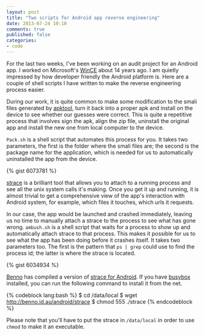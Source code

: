 ```yaml
---
layout: post
title: "Two scripts for Android app reverse engineering"
date: 2013-07-24 10:10
comments: true
published: false
categories: 
- code
---
```


For the last two weeks, I've been working on an audit project for an Android app. 
I worked on Microsoft's [WinCE](https://en.wikipedia.org/wiki/Windows_CE) about 14 years ago. 
I am quietly impressed by how developer friendly the Android platform is. Here are a couple of
shell scripts I have written to make the reverse engineering process easier. 

During our work, it is quite common to make some modification to the smali files 
generated by [apktool](https://code.google.com/p/android-apktool/), turn it back 
into a proper apk and install on the device to see whether our guesses were correct. 
This is quite a repetitive process that involves sign the apk, align the zip file, 
uninstall the original app and install the new one from local computer to the device. 

`Pack.sh` is a shell script that automates this process for you. It takes two parameters, 
the first is the folder where the smali files are; the second is the package name 
for the application, which is needed for us to automatically uninstalled the app from 
the device. 

{% gist 6073781 %}

[strace](http://en.wikipedia.org/wiki/Strace) is a brilliant tool that allows you to 
attach to a running process and see all the unix system calls it's making. 
Once you get it up and running, it is almost trivial to get a comprehensive view 
of the app's interaction with Android system, for example, 
which files it touches, which urls it requests. 

In our case, the app would be launched and crashed immediately, leaving us no time
to manually attach a strace to the process to see what has gone wrong. `ambush.sh`
is a shell script that waits for a process to show up and automatically attach strace
to that process. This makes it possible for us to see what the app has been doing 
before it crashes itself. It takes two parameters too. The first is the pattern 
that `ps | grep` could use to find the process id; the latter is where the strace
is located. 

{% gist 6034934 %}

[Benno](http://benno.id.au/blog/2007/11/18/android-runtime-strace)
has compiled a version of [strace for Android](http://benno.id.au/android/strace).
If you have [busybox](www.busybox.net) installed, you can run the following command 
to install it from the net. 

{% codeblock lang:bash %}
    $ cd /data/local
    $ wget http://benno.id.au/android/strace
    $ chmod 555 ./strace
{% endcodeblock %}

Please note that you'll have to put the strace in `/data/local` in order to 
use `chmod` to make it an executable. 
